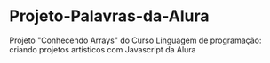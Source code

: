 # Projeto-Palavras-da-Alura
Projeto "Conhecendo Arrays" do Curso Linguagem de programação: criando projetos artísticos com Javascript da Alura
